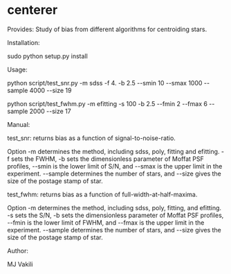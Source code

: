 centerer
========

Provides: Study of bias from different algorithms for centroiding stars. 


Installation:

sudo python setup.py install


Usage:

python script/test_snr.py -m sdss -f 4. -b 2.5 --smin 10 --smax 1000 --sample 4000 --size 19

python script/test_fwhm.py -m efitting -s 100  -b 2.5 --fmin 2 --fmax 6 --sample 2000 --size 17


Manual:

test_snr:  returns bias as a function of signal-to-noise-ratio.


Option -m determines the method, including sdss, poly, fitting and efitting. -f sets the FWHM, -b sets the dimensionless parameter of Moffat PSF profiles, --smin is the lower limit of S/N, and --smax is the upper limit in the experiment. --sample determines the number of stars, and --size gives the size of the postage stamp of star.

test_fwhm: returns bias as a function of full-width-at-half-maxima.

Option -m determines the method, including sdss, poly, fitting, and efitting. -s sets the S/N, -b sets the dimensionless parameter of Moffat PSF profiles, --fmin is the lower limit of FWHM, and --fmax is the upper limit in the experiment. --sample determines the number of stars, and --size gives the size of the postage stamp of star.


Author:

MJ Vakili





